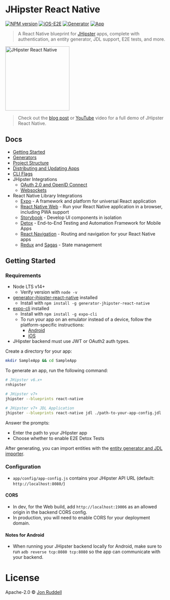 # JHipster React Native

[![NPM version](https://badge.fury.io/js/generator-jhipster-react-native.svg)](https://npmjs.org/package/generator-jhipster-react-native)
[![iOS-E2E](https://github.com/ruddell/generator-jhipster-react-native/workflows/iOS-E2E/badge.svg?branch=main)](https://github.com/ruddell/generator-jhipster-react-native/actions?query=workflow%3AiOS-E2E)
[![Generator](https://github.com/ruddell/generator-jhipster-react-native/workflows/Generator/badge.svg?branch=main)](https://github.com/ruddell/generator-jhipster-react-native/actions?query=workflow%3AGenerator)
[![App](https://github.com/ruddell/generator-jhipster-react-native/workflows/App/badge.svg?branch=main)](https://github.com/ruddell/generator-jhipster-react-native/actions?query=workflow%3AApp)

> A React Native blueprint for [JHipster](http://www.jhipster.tech) apps, complete with authentication, an entity generator, JDL support, E2E tests, and more.

<img src="https://raw.githubusercontent.com/ruddell/generator-jhipster-react-native/9f7665e3cafd6032de4a73d469789855b55a4f33/docs/images/jh-rn-logo.png" alt="JHipster React Native" height="200">

> Check out the [blog post](https://dev.to/ruddell/jhipster-react-native-demo-1c54) or [YouTube](https://www.youtube.com/watch?v=zQMg1E7meHw) video for a full demo of JHipster React Native.

## Docs

- [Getting Started](README.md#getting-started)
- [Generators](docs/generators.md)
- [Project Structure](docs/project-structure.md)
- [Distributing and Updating Apps](docs/distributing-and-updating.md)
- [CLI Flags](docs/cli-flags.md)
- JHipster Integrations
  - [OAuth 2.0 and OpenID Connect](docs/oauth2-oidc.md)
  - [Websockets](docs/websockets.md)
- React Native Library Integrations
  - [Expo](https://docs.expo.io/) - A framework and platform for universal React application
  - [React Native Web](https://docs.expo.io/workflow/web/) - Run your React Native application in a browser, including PWA support
  - [Storybook](docs/storybook.md) - Develop UI components in isolation
  - [Detox](docs/detox.md) - End-to-End Testing and Automation Framework for Mobile Apps
  - [React Navigation](https://reactnavigation.org/docs/getting-started) - Routing and navigation for your React Native apps
  - [Redux](https://redux.js.org/basics/usagewithreact) and [Sagas](https://redux-saga.js.org/) - State management

## Getting Started

### Requirements

- Node LTS v14+
  - Verify version with `node -v`
- [generator-jhipster-react-native](https://github.com/ruddell/generator-jhipster-react-native) installed
  - Install with `npm install -g generator-jhipster-react-native`
- [expo-cli](https://docs.expo.io/get-started/installation/) installed
  - Install with `npm install -g expo-cli`
  - To run your app on an emulator instead of a device, follow the platform-specific instructions:
    - [Android](https://docs.expo.io/workflow/android-studio-emulator/)
    - [iOS](https://docs.expo.io/workflow/ios-simulator/)
- JHipster backend must use JWT or OAuth2 auth types.

Create a directory for your app:

```sh
mkdir SampleApp && cd SampleApp
```

To generate an app, run the following command:

```sh
# JHipster v6.x+
rnhipster

# JHipster v7+
jhipster --blueprints react-native

# JHipster v7+ JDL Application
jhipster --blueprints react-native jdl ./path-to-your-app-config.jdl

```

Answer the prompts:

- Enter the path to your JHipster app
- Choose whether to enable E2E Detox Tests

After generating, you can import entities with the [entity generator and JDL importer](docs/generators.md).

### Configuration

- `app/config/app-config.js` contains your JHipster API URL (default: `http://localhost:8080/`)

#### CORS

- In dev, for the Web build, add `http://localhost:19006` as an allowed origin in the backend CORS config.
- In production, you will need to enable CORS for your deployment domain.

#### Notes for Android

- When running your JHipster backend locally for Android, make sure to run `adb reverse tcp:8080 tcp:8080` so the app can communicate with your backend.

# License

Apache-2.0 © [Jon Ruddell](https://jruddell.com/)
